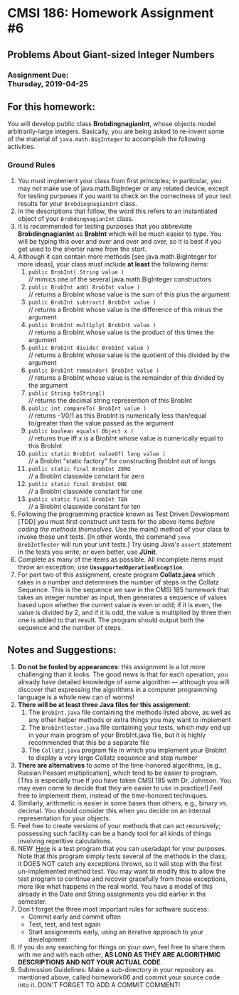 
# CMSI 186: Homework Assignment #6
## Problems About Giant-sized Integer Numbers
### Assignment Due:<br />Thursday, 2019-04-25

## For this homework:
You will develop public class <strong>BrobdingnagianInt</strong>, whose objects model arbitrarily-large integers.  Basically, you are being asked to re-invent some of the material of <code>java.math.BigInteger</code> to accomplish the following activities.

### Ground Rules
1. You must implement your class from first principles; in particular, you may not make use of java.math.BigInteger or any related device, except for testing purposes if you want to check on the correctness of your test results for your <code>BrobdingnagianInt</code> class.
1. In the descriptions that follow, the word this refers to an instantiated object of your <code>BrobdingnagianInt</code> class.
1. It is recommended for testing purposes that you abbreviate <strong>BrobdingnagianInt</strong> as <strong>BrobInt</strong> which will be much easier to type.  You will be typing this over and over and over and over, so it is best if you get used to the shorter name from the start.
1. Although it can contain more methods [see java.math.BigInteger for more ideas], your class must include <strong>at least</strong> the following items:
    1. <code>public BrobInt( String value )</code><br />
// mimics one of the several java.math.BigInteger constructors<br />
    1. <code>public BrobInt add( BrobInt value )</code><br />
// returns a BrobInt whose value is the sum of this plus the argument<br />
    1. <code>public BrobInt subtract( BrobInt value )</code><br />
// returns a BrobInt whose value is the difference of this minus the argument<br />
    1. <code>public BrobInt multiply( BrobInt value )</code><br />
// returns a BrobInt whose value is the product of this times the argument<br />
    1. <code>public BrobInt divide( BrobInt value )</code><br />
// returns a BrobInt whose value is the quotient of this divided by the argument<br />
    1. <code>public BrobInt remainder( BrobInt value )</code><br />
// returns a BrobInt whose value is the remainder of this divided by the argument<br />
    1. <code>public String toString()</code><br />
// returns the decimal string represention of this BrobInt<br />
    1. <code>public int compareTo( BrobInt value )</code><br />
// returns -1/0/1 as this BrobInt is numerically less than/equal to/greater than the value passed as the argument<br />
    1. <code>public boolean equals( Object x )</code><br />
// returns true iff x is a BrobInt whose value is numerically equal to this BrobInt<br />
    1. <code>public static BrobInt valueOf( long value )</code><br />
// a BrobInt "static factory" for constructing BrobInt out of longs<br />
    1. <code>public static final BrobInt ZERO</code><br />
// a BrobInt classwide constant for zero<br />
    1. <code>public static final BrobInt ONE</code><br />
// a BrobInt classwide constant for one<br />
    1. <code>public static final BrobInt TEN</code><br />
// a BrobInt classwide constant for ten<br />
1. Following the programming practice known as Test Driven Development [TDD] you must first construct unit tests for the above items <em>before coding the methods themselves</em>.  Use the main() method of your class to invoke these unit tests. [In other words, the command <code>java BrobIntTester</code> will run your unit tests.]  Try using Java's <code>assert</code> statement in the tests you write; or even better, use <strong>JUnit</strong>.
1. Complete as many of the items as possible. All incomplete items must throw an exception; use <strong><code>UnsupportedOperationException</code></strong>.
1. For part two of this assignment, create program <strong>Collatz.java</strong> which takes in a number and determines the number of steps in the Collatz Sequence.  This is the sequence we saw in the CMSI 185 homework that takes an integer number as input, then generates a sequence of values based upon whether the current value is even or odd; if it is even, the value is divided by 2, and if it is odd, the value is multiplied by three then one is added to that result.  The program should output both the sequence and the number of steps.
## Notes and Suggestions:
1. <strong>Do not be fooled by appearances</strong>: this assignment is a lot more challenging than it looks. The good news is that for each operation, you already have detailed knowledge of some algorithm — although you will discover that expressing the algorithms in a computer programming language is a whole new can of worms!
1. <strong>There will be at least three Java files for this assignment</strong>:<br />
   1. The <code>BrobInt.java</code> file containing the methods listed above, as well as any other helper methods or extra things you may want to implement
   1. The <code>BrobIntTester.java</code> file containing your tests, which <em>may</em> end up in your main program of your BrobInt.java file, but it is highly recommended that this be a separate file
   1. The <code>Collatz.java</code> program file in which you implement your BrobInt to display a very large Collatz sequence and step number
1. <strong>There are alternatives</strong> to some of the time-honored algorithms, [e.g., Russian Peasant multiplication], which tend to be easier to program.  [This is especially true if you have taken CMSI 185 with Dr. Johnson.  You may even come to decide that they are easier to use in practice!]  Feel free to implement them, instead of the time-honored techniques.
1. Similarly, arithmetic is easier in some bases than others, e.g., binary vs. decimal.  You should consider this when you decide on an internal representation for your objects.
1. Feel free to create versions of your methods that can act recursively; possessing such facility can be a handy tool for all kinds of things involving repetitive calculations.
1. NEW: [Here](https://github.com/bjohnson05/cmsi186/blob/master/cmsi186-Spring2019/homework06/BrobIntTester.java) is a test program that you can use/adapt for your purposes.  Note that this program simply tests several of the methods in the class, it DOES NOT catch any exceptions thrown, so it will stop with the first un-implemented method test. You may want to modify this to allow the test program to continue and recover gracefully from those exceptions, more like what happens in the real world.  You have a model of this already in the Date and String assignments you did earlier in the semester.
1. Don't forget the three most important rules for software success:
    * Commit early and commit often
    * Test, test, and test again
    * Start assignments early, using an iterative approach to your development
1. If you do any searching for things on your own, feel free to share them with me and with each other, <strong>AS LONG AS THEY ARE ALGORITHMIC DESCRIPTIONS AND NOT YOUR ACTUAL CODE</strong>.
1. Submission Guidelines: Make a sub-directory in your repository as mentioned above, called homework06 and commit your source code into it. DON'T FORGET TO ADD A COMMIT COMMENT!
